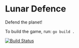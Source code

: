 # Lunar Defence

Defend the planet!

To build the game, run: `go build .`

[![Build Status](https://travis-ci.org/sinisterstuf/lunar-defence.svg?branch=main)](https://travis-ci.org/sinisterstuf/lunar-defence)
